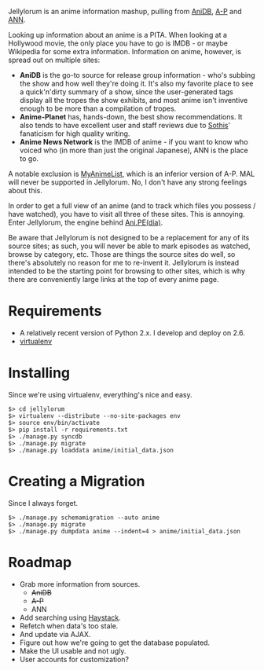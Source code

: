 Jellylorum is an anime information mashup, pulling from [AniDB], [A-P] and [ANN].

Looking up information about an anime is a PITA.  When looking at a Hollywood
movie, the only place you have to go is IMDB - or maybe Wikipedia for some
extra information.  Information on anime, however, is spread out on multiple
sites:

* **AniDB** is the go-to source for release group information - who's subbing
  the show and how well they're doing it.  It's also my favorite place to see a
  quick'n'dirty summary of a show, since the user-generated tags display all
  the tropes the show exhibits, and most anime isn't inventive enough to be
  more than a compilation of tropes.
* **Anime-Planet** has, hands-down, the best show recommendations.  It also
  tends to have excellent user and staff reviews due to [Sothis]' fanaticism
  for high quality writing.
* **Anime News Network** is the IMDB of anime - if you want to know who voiced
  who (in more than just the original Japanese), ANN is the place to go.

A notable exclusion is [MyAnimeList][MAL], which is an inferior version of A-P.
MAL will never be supported in Jellylorum.  No, I don't have any strong
feelings about this.

In order to get a full view of an anime (and to track which files you possess /
have watched), you have to visit all three of these sites.  This is annoying.
Enter Jellylorum, the engine behind [Ani.PE(dia)].

Be aware that Jellylorum is not designed to be a replacement for any of its
source sites; as such, you will never be able to mark episodes as watched,
browse by category, etc.  Those are things the source sites do well, so there's
absolutely no reason for me to re-invent it.  Jellylorum is instead intended to
be the starting point for browsing to other sites, which is why there are
conveniently large links at the top of every anime page.

[AniDB]: http://anidb.net
[A-P]: http://anime-planet.com
[ANN]: http://animenewsnetwork.com
[Sothis]: http://www.anime-planet.com/users/sothis
[MAL]: http://myanimelist.net/
[Ani.PE(dia)]: http://ani.pe/dia/anime/

# Requirements #

* A relatively recent version of Python 2.x.  I develop and deploy on 2.6.
* [virtualenv]

[virtualenv]: http://pypi.python.org/pypi/virtualenv

# Installing #

Since we're using virtualenv, everything's nice and easy.

	$> cd jellylorum
	$> virtualenv --distribute --no-site-packages env
	$> source env/bin/activate
	$> pip install -r requirements.txt
	$> ./manage.py syncdb
	$> ./manage.py migrate
	$> ./manage.py loaddata anime/initial_data.json

# Creating a Migration #

Since I always forget.

	$> ./manage.py schemamigration --auto anime
	$> ./manage.py migrate
	$> ./manage.py dumpdata anime --indent=4 > anime/initial_data.json

# Roadmap #

* Grab more information from sources.
  * ~~AniDB~~
  * ~~A-P~~
  * ANN
* Add searching using [Haystack](http://haystacksearch.org/).
* Refetch when data's too stale.
* And update via AJAX.
* Figure out how we're going to get the database populated.
* Make the UI usable and not ugly.
* User accounts for customization?

